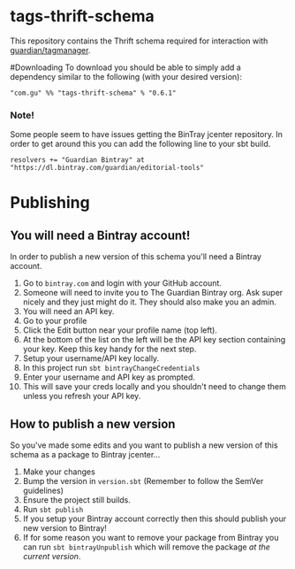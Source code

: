 # tags-thrift-schema

This repository contains the Thrift schema required for interaction with [guardian/tagmanager](https://github.com/guardian/tagmanager).

#Downloading
To download you should be able to simply add a dependency similar to the following (with your desired version):

`"com.gu" %% "tags-thrift-schema" % "0.6.1"`

### Note!
Some people seem to have issues getting the BinTray jcenter repository. In order to get around this you can add the following line to your sbt build.

`resolvers += "Guardian Bintray" at "https://dl.bintray.com/guardian/editorial-tools"`

# Publishing
## You will need a Bintray account!
In order to publish a new version of this schema you'll need a Bintray account.

1. Go to `bintray.com` and login with your GitHub account.
2. Someone will need to invite you to The Guardian Bintray org. Ask super nicely and they just might do it. They should also make you an admin.
3. You will need an API key.
  1. Go to your profile
  2. Click the Edit button near your profile name (top left).
  3. At the bottom of the list on the left will be the API key section containing your key. Keep this key handy for the next step.
4. Setup your username/API key locally.
  1. In this project run `sbt bintrayChangeCredentials`
  2. Enter your username and API key as prompted.
  3. This will save your creds locally and you shouldn't need to change them unless you refresh your API key.

## How to publish a new version
So you've made some edits and you want to publish a new version of this schema as a package to Bintray jcenter...

1. Make your changes
2. Bump the version in `version.sbt` (Remember to follow the SemVer guidelines)
3. Ensure the project still builds.
4. Run `sbt publish`
5. If you setup your Bintray account correctly then this should publish your new version to Bintray!
6. If for some reason you want to remove your package from Bintray you can run `sbt bintrayUnpublish` which will remove the package *at the current version*.
